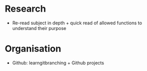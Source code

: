 # Research
- Re-read subject in depth + quick read of allowed functions to understand
their purpose

# Organisation
- Github: learngitbranching + Github projects